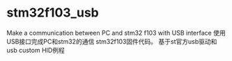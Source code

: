 # stm32f103_usb
Make a communication between PC and stm32 f103 with USB interface
使用USB接口完成PC和stm32的通信
stm32f103固件代码。
基于st官方usb驱动和usb custom HID例程
